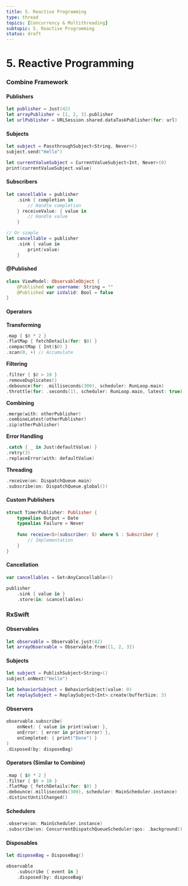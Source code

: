 ```yaml
---
title: 5. Reactive Programming
type: thread
topics: [Concurrency & Multithreading]
subtopic: 5. Reactive Programming
status: draft
---
```


# 5. Reactive Programming


### Combine Framework

#### Publishers
```swift
let publisher = Just(42)
let arrayPublisher = [1, 2, 3].publisher
let urlPublisher = URLSession.shared.dataTaskPublisher(for: url)
```

#### Subjects
```swift
let subject = PassthroughSubject<String, Never>()
subject.send("Hello")

let currentValueSubject = CurrentValueSubject<Int, Never>(0)
print(currentValueSubject.value)
```

#### Subscribers
```swift
let cancellable = publisher
    .sink { completion in
        // Handle completion
    } receiveValue: { value in
        // Handle value
    }

// Or simple
let cancellable = publisher
    .sink { value in
        print(value)
    }
```

#### @Published
```swift
class ViewModel: ObservableObject {
    @Published var username: String = ""
    @Published var isValid: Bool = false
}
```

#### Operators

**Transforming**
```swift
.map { $0 * 2 }
.flatMap { fetchDetails(for: $0) }
.compactMap { Int($0) }
.scan(0, +) // Accumulate
```

**Filtering**
```swift
.filter { $0 > 10 }
.removeDuplicates()
.debounce(for: .milliseconds(300), scheduler: RunLoop.main)
.throttle(for: .seconds(1), scheduler: RunLoop.main, latest: true)
```

**Combining**
```swift
.merge(with: otherPublisher)
.combineLatest(otherPublisher)
.zip(otherPublisher)
```

**Error Handling**
```swift
.catch { _ in Just(defaultValue) }
.retry(3)
.replaceError(with: defaultValue)
```

**Threading**
```swift
.receive(on: DispatchQueue.main)
.subscribe(on: DispatchQueue.global())
```

#### Custom Publishers
```swift
struct TimerPublisher: Publisher {
    typealias Output = Date
    typealias Failure = Never
    
    func receive<S>(subscriber: S) where S : Subscriber {
        // Implementation
    }
}
```

#### Cancellation
```swift
var cancellables = Set<AnyCancellable>()

publisher
    .sink { value in }
    .store(in: &cancellables)
```

### RxSwift

#### Observables
```swift
let observable = Observable.just(42)
let arrayObservable = Observable.from([1, 2, 3])
```

#### Subjects
```swift
let subject = PublishSubject<String>()
subject.onNext("Hello")

let behaviorSubject = BehaviorSubject(value: 0)
let replaySubject = ReplaySubject<Int>.create(bufferSize: 3)
```

#### Observers
```swift
observable.subscribe(
    onNext: { value in print(value) },
    onError: { error in print(error) },
    onCompleted: { print("Done") }
)
.disposed(by: disposeBag)
```

#### Operators (Similar to Combine)
```swift
.map { $0 * 2 }
.filter { $0 > 10 }
.flatMap { fetchDetails(for: $0) }
.debounce(.milliseconds(300), scheduler: MainScheduler.instance)
.distinctUntilChanged()
```

#### Schedulers
```swift
.observe(on: MainScheduler.instance)
.subscribe(on: ConcurrentDispatchQueueScheduler(qos: .background))
```

#### Disposables
```swift
let disposeBag = DisposeBag()

observable
    .subscribe { event in }
    .disposed(by: disposeBag)
```

